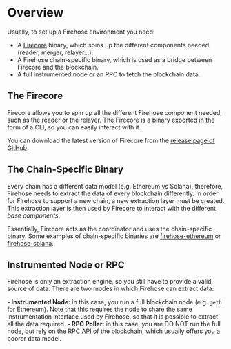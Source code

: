 # Overview

Usually, to set up a Firehose environment you need:
- A [Firecore](https://github.com/streamingfast/firehose-core) binary, which spins up the different components needed (reader, merger, relayer...).
- A Firehose chain-specific binary, which is used as a bridge between Firecore and the blockchain.
- A full instrumented node or an RPC to fetch the blockchain data.

## The Firecore

Firecore allows you to spin up all the different Firehose component needed, such as the reader or the relayer. The Firecore is a binary exported in the form of a CLI, so you can easily interact with it.

You can download the latest version of Firecore from the [release page of GitHub](https://github.com/streamingfast/firehose-core/releases).

## The Chain-Specific Binary

Every chain has a different data model (e.g. Ethereum vs Solana), therefore, Firehose needs to extract the data of every blockchain differently. In order for Firehose to support a new chain, a new extraction layer must be created. This extraction layer is then used by Firecore to interact with the different _base components_.

Essentially, Firecore acts as the coordinator and uses the chain-specific binary. Some examples of chain-specific binaries are [firehose-ethereum](https://github.com/streamingfast/firehose-ethereum) or [firehose-solana](https://github.com/streamingfast/firehose-solana).

## Instrumented Node or RPC

Firehose is only an extraction engine, so you still have to provide a valid source of data. There are two modes in which Firehose can extract data:

**- Instrumented Node:** in this case, you run a full blockchain node (e.g. `geth` for Ethereum). Note that this requires the node to share the same instrumentation interface used by Firehose, so that it is possible to extract all the data required.
**- RPC Poller:** in this case, you are DO NOT run the full node, but rely on the RPC API of the blockchain, which usually offers you a poorer data model.